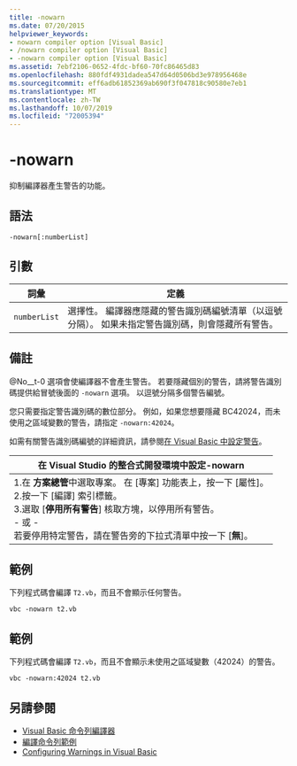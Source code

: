 ```yaml
---
title: -nowarn
ms.date: 07/20/2015
helpviewer_keywords:
- nowarn compiler option [Visual Basic]
- /nowarn compiler option [Visual Basic]
- -nowarn compiler option [Visual Basic]
ms.assetid: 7ebf2106-0652-4fdc-bf60-70fc86465d83
ms.openlocfilehash: 880fdf4931dadea547d64d0506bd3e978956468e
ms.sourcegitcommit: eff6adb61852369ab690f3f047818c90580e7eb1
ms.translationtype: MT
ms.contentlocale: zh-TW
ms.lasthandoff: 10/07/2019
ms.locfileid: "72005394"
---
```

# <a name="-nowarn"></a>-nowarn
抑制編譯器產生警告的功能。  
  
## <a name="syntax"></a>語法  
  
```console  
-nowarn[:numberList]  
```  
  
## <a name="arguments"></a>引數  
  
|詞彙|定義|  
|---|---|  
|`numberList`|選擇性。 編譯器應隱藏的警告識別碼編號清單（以逗號分隔）。 如果未指定警告識別碼，則會隱藏所有警告。|  
  
## <a name="remarks"></a>備註  
 @No__t-0 選項會使編譯器不會產生警告。 若要隱藏個別的警告，請將警告識別碼提供給冒號後面的 `-nowarn` 選項。 以逗號分隔多個警告編號。  
  
 您只需要指定警告識別碼的數位部分。 例如，如果您想要隱藏 BC42024，而未使用之區域變數的警告，請指定 `-nowarn:42024`。  
  
 如需有關警告識別碼編號的詳細資訊，請參閱[在 Visual Basic 中設定警告](/visualstudio/ide/configuring-warnings-in-visual-basic)。  
  
|在 Visual Studio 的整合式開發環境中設定-nowarn|  
|---|  
|1.在 **方案總管**中選取專案。 在 [專案] 功能表上，按一下 [屬性]。 <br />2.按一下 [編譯] 索引標籤。<br />3.選取 [**停用所有警告**] 核取方塊，以停用所有警告。<br />     - 或 -<br />     若要停用特定警告，請在警告旁的下拉式清單中按一下 [**無**]。|  
  
## <a name="example"></a>範例  
 下列程式碼會編譯 `T2.vb`，而且不會顯示任何警告。  
  
```console
vbc -nowarn t2.vb  
```  
  
## <a name="example"></a>範例  
 下列程式碼會編譯 `T2.vb`，而且不會顯示未使用之區域變數（42024）的警告。  
  
```console
vbc -nowarn:42024 t2.vb  
```  
  
## <a name="see-also"></a>另請參閱

- [Visual Basic 命令列編譯器](../../../visual-basic/reference/command-line-compiler/index.md)
- [編譯命令列範例](../../../visual-basic/reference/command-line-compiler/sample-compilation-command-lines.md)
- [Configuring Warnings in Visual Basic](/visualstudio/ide/configuring-warnings-in-visual-basic)
